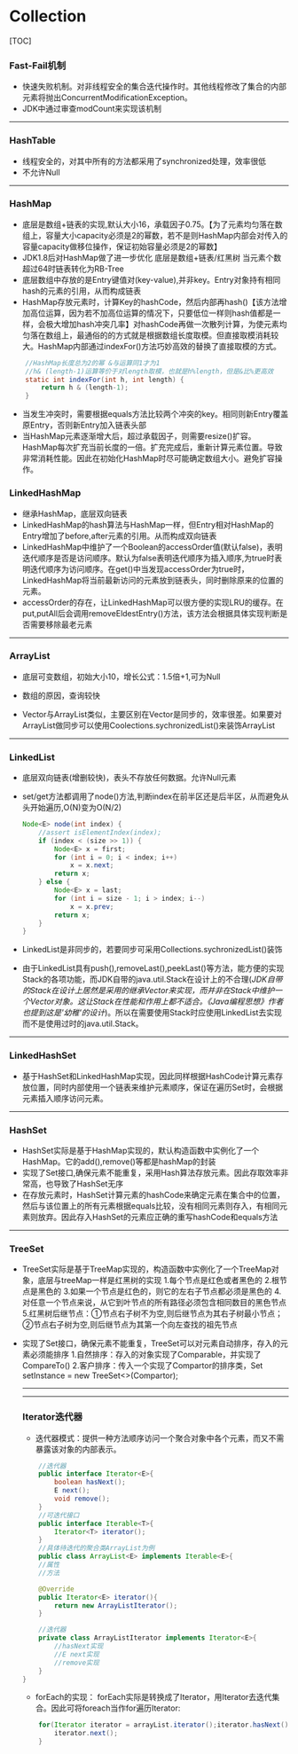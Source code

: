 # Collection
[TOC]

### Fast-Fail机制
- 快速失败机制。对非线程安全的集合迭代操作时。其他线程修改了集合的内部元素将抛出ConcurrentModificationException。
- JDK中通过审查modCount来实现该机制


***
### HashTable
- 线程安全的，对其中所有的方法都采用了synchronized处理，效率很低
- 不允许Null

***
### HashMap
- 底层是数组+链表的实现,默认大小16，承载因子0.75。【为了元素均匀落在数组上，容量大小capacity必须是2的幂数，若不是则HashMap内部会对传入的容量capacity做移位操作，保证初始容量必须是2的幂数】
- JDK1.8后对HashMap做了进一步优化 底层是数组+链表/红黑树 当元素个数超过64时链表转化为RB-Tree
- 底层数组中存放的是Entry键值对(key-value),并非key。Entry对象持有相同hash的元素的引用，从而构成链表
- HashMap存放元素时，计算Key的hashCode，然后内部再hash()【该方法增加高位运算，因为若不加高位运算的情况下，只要低位一样则hash值都是一样，会极大增加hash冲突几率】对hashCode再做一次散列计算，为使元素均匀落在数组上，最通俗的的方式就是根据数组长度取模。但直接取模消耗较大。HashMap内部通过indexFor()方法巧妙高效的替换了直接取模的方式。
```java
	//HashMap长度总为2的幂 &与运算同1才为1
	//h& (length-1)运算等价于对length取模，也就是h%length，但是&比%更高效
	static int indexFor(int h, int length) {
    	return h & (length-1);
	}
```
- 当发生冲突时，需要根据equals方法比较两个冲突的key。相同则新Entry覆盖原Entry，否则新Entry加入链表头部
- 当HashMap元素逐渐增大后，超过承载因子，则需要resize()扩容。HashMap每次扩充当前长度的一倍。扩充完成后，重新计算元素位置。导致非常消耗性能。因此在初始化HashMap时尽可能确定数组大小。避免扩容操作。


### LinkedHashMap
- 继承HashMap，底层双向链表
- LinkedHashMap的hash算法与HashMap一样，但Entry相对HashMap的Entry增加了before,after元素的引用。从而构成双向链表
- LinkedHashMap中维护了一个Boolean的accessOrder值(默认false)，表明迭代顺序是否是访问顺序。默认为false表明迭代顺序为插入顺序,为true时表明迭代顺序为访问顺序。在get()中当发现accessOrder为true时，LinkedHashMap将当前最新访问的元素放到链表头，同时删除原来的位置的元素。
- accessOrder的存在，让LinkedHashMap可以很方便的实现LRU的缓存。在put,putAll后会调用removeEldestEntry()方法，该方法会根据具体实现判断是否需要移除最老元素

***
### ArrayList
- 底层可变数组，初始大小10，增长公式：1.5倍+1,可为Null

- 数组的原因，查询较快
- Vector与ArrayList类似，主要区别在Vector是同步的，效率很差。如果要对ArrayList做同步可以使用Coolections.sychronizedList()来装饰ArrayList

***
### LinkedList
- 底层双向链表(增删较快)，表头不存放任何数据。允许Null元素

- set/get方法都调用了node()方法,判断index在前半区还是后半区，从而避免从头开始遍历,O(N)变为O(N/2)
	```java	
	Node<E> node(int index) {
	    //assert isElementIndex(index);
	    if (index < (size >> 1)) {
	        Node<E> x = first;
	        for (int i = 0; i < index; i++)
	            x = x.next;
	        return x;
	    } else {
	        Node<E> x = last;
	        for (int i = size - 1; i > index; i--)
	            x = x.prev;
	        return x;
	    }
	}
	```
- LinkedList是非同步的，若要同步可采用Collections.sychronizedList()装饰
- 由于LinkedList具有push(),removeLast(),peekLast()等方法，能方便的实现Stack的各项功能，而JDK自带的java.util.Stack在设计上的不合理(*JDK自带的Stack在设计上居然是采用的继承Vector来实现，而并非在Stack中维护一个Vector对象。这让Stack在性能和作用上都不适合。《Java编程思想》作者也提到这是'幼稚'的设计*)。所以在需要使用Stack时应使用LinkedList去实现而不是使用过时的java.util.Stack。

***
### LinkedHashSet
- 基于HashSet和LinkedHashMap实现，因此同样根据HashCode计算元素存放位置，同时内部使用一个链表来维护元素顺序，保证在遍历Set时，会根据元素插入顺序访问元素。

***
### HashSet
- HashSet实际是基于HashMap实现的，默认构造函数中实例化了一个HashMap。它的add(),remove()等都是hashMap的封装
- 实现了Set接口,确保元素不能重复，采用Hash算法存放元素。因此存取效率非常高，也导致了HashSet无序
- 在存放元素时，HashSet计算元素的hashCode来确定元素在集合中的位置，然后与该位置上的所有元素根据equals比较，没有相同元素则存入，有相同元素则放弃。因此存入HashSet的元素应正确的重写hashCode和equals方法

***
### TreeSet
- TreeSet实际是基于TreeMap实现的，构造函数中实例化了一个TreeMap对象，底层与treeMap一样是红黑树的实现
	1.每个节点是红色或者黑色的
	2.根节点是黑色的
	3.如果一个节点是红色的，则它的左右子节点都必须是黑色的
	4.对任意一个节点来说，从它到叶节点的所有路径必须包含相同数目的黑色节点
	5.红黑树后继节点：①节点右子树不为空,则后继节点为其右子树最小节点；②节点右子树为空,则后继节点为其第一个向左查找的祖先节点

- 实现了Set接口，确保元素不能重复，TreeSet可以对元素自动排序，存入的元素必须能排序
	1.自然排序：存入的对象实现了Comparable，并实现了CompareTo()
	2.客户排序：传入一个实现了Compartor的排序类，Set<Object> setInstance = new TreeSet<>(Compartor);


***
***
### Iterator迭代器
- 迭代器模式：提供一种方法顺序访问一个聚合对象中各个元素，而又不需暴露该对象的内部表示。
```java
	//迭代器
	public interface Iterator<E>{
		boolean hasNext();
		E next();
		void remove();
	}
	//可迭代接口
	public interface Iterable<T>{
		Iterator<T> iterator();
	}
	//具体待迭代的聚合类ArrayList为例
	public class ArrayList<E> implements Iterable<E>{
	//属性
	//方法

	@Override
	public Iterator<E> iterator(){
		return new ArrayListIterator();
	}

	//迭代器
	private class ArrayListIterator implements Iterator<E>{
		//hasNext实现
		//E next实现
		//remove实现
	}
}
```
- forEach的实现：
forEach实际是转换成了Iterator，用Iterator去迭代集合。因此可将foreach当作for遍历Iterator:
```java
	for(Iterator iterator = arrayList.iterator();iterator.hasNext();){
		iterator.next();
	}
```


